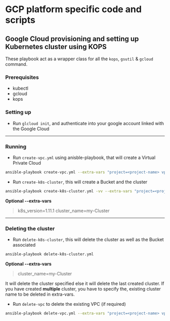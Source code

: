 # GCP platform specific code and scripts
## Google Cloud provisioning and setting up Kubernetes cluster using KOPS
These playbook act as a wrapper class for all the `kops`, `gsutil` & `gcloud` command. 

### Prerequisites
- kubectl
- gcloud
- kops

### Setting up

- Run `glcloud init`, and authenticate into your google account linked with the Google Cloud

---

### Running

- Run `create-vpc.yml` using anisble-playbook, that will create a Virtual Private Cloud
```bash
ansible-playbook create-vpc.yml --extra-vars "project=<project-name> vpc_name=<vpc-name>"
```

- Run `create-k8s-cluster`, this will create a Bucket and the cluster

```bash
ansible-playbook create-k8s-cluster.yml -vv --extra-vars "project=<project-name> nodes=1 vpc_name=<vpc-name>"
```
**Optional --extra-vars**

> k8s_version=1.11.1
> cluster_name=my-Cluster

---

### Deleting the cluster

- Run `delete-k8s-cluster`, this will delete the cluster as well as the Bucket associated

```bash
ansible-playbook delete-k8s-cluster.yml
```
**Optional --extra-vars**

> cluster_name=my-Cluster

It will delete the cluster specified else it will delete the last created cluster.
If you have created **multiple** cluster, you have to specify the, existing cluster name to be deleted in extra-vars.

- Run `delete-vpc` to delete the existing VPC (if required)
```bash
ansible-playbook delete-vpc.yml --extra-vars "project=<project-name> vpc_name=<vpc-name>"
```


